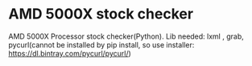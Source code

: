 # AMD 5000X stock checker
 AMD 5000X Processor stock checker(Python).
 Lib needed: lxml , grab, pycurl(cannot be installed by pip install, so use installer: https://dl.bintray.com/pycurl/pycurl/)
